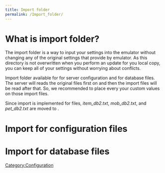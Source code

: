 ```yaml
---
title: Import folder
permalink: /Import_folder/
---
```


What is import folder?
======================

The import folder is a way to input your settings into the emulator without changing any of the original settings that provide by emulator. As this directory is not overwritten when you perform an update for you local copy, you can keep all of your settings without worrying about conflicts.

Import folder available for for server configuration and for database files. The server will reads the original files first on and then the import files will be read after that. So, we recommended to place every your custom values on those import files.

Since import is implemented for files, *item_db2.txt*, *mob_db2.txt*, and *pet_db2.txt* are moved to .

Import for configuration files
==============================

Import for database files
=========================

[Category:Configuration](Category:Configuration)
